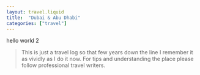 ```yaml
---
layout: travel.liquid
title:  "Dubai & Abu Dhabi"
categories: ["travel"]
---
```


hello world 2

> This is just a travel log so that few years down the line I remember it as vividly as I do it now. For tips and understanding the place please follow professional travel writers.


